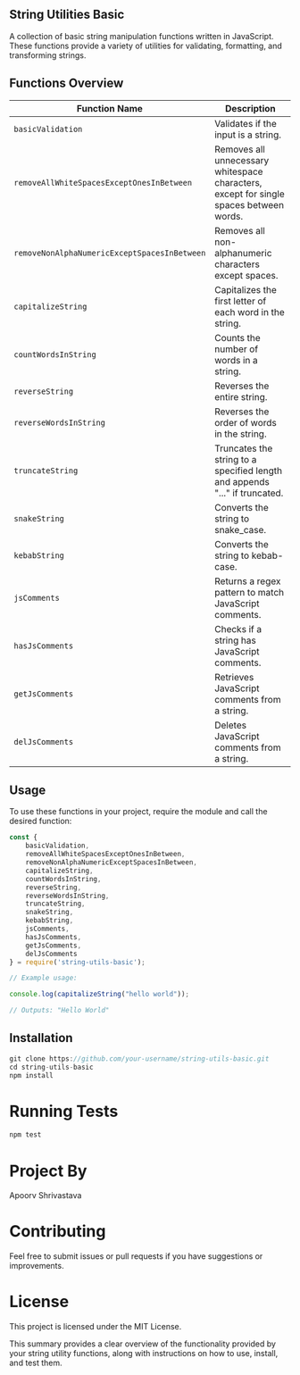 ## String Utilities Basic

A collection of basic string manipulation functions written in JavaScript. These functions provide a variety of utilities for validating, formatting, and transforming strings.

## Functions Overview

| Function Name                            | Description                                                                                        |
|------------------------------------------|----------------------------------------------------------------------------------------------------|
| `basicValidation`                        | Validates if the input is a string.                                                               |
| `removeAllWhiteSpacesExceptOnesInBetween`| Removes all unnecessary whitespace characters, except for single spaces between words.             |
| `removeNonAlphaNumericExceptSpacesInBetween` | Removes all non-alphanumeric characters except spaces.                                           |
| `capitalizeString`                       | Capitalizes the first letter of each word in the string.                                           |
| `countWordsInString`                     | Counts the number of words in a string.                                                           |
| `reverseString`                          | Reverses the entire string.                                                                       |
| `reverseWordsInString`                   | Reverses the order of words in the string.                                                        |
| `truncateString`                         | Truncates the string to a specified length and appends "..." if truncated.                         |
| `snakeString`                            | Converts the string to snake_case.                                                                |
| `kebabString`                            | Converts the string to kebab-case.                                                                |
| `jsComments`                             | Returns a regex pattern to match JavaScript comments.                                              |
| `hasJsComments`                          | Checks if a string has JavaScript comments.                                                        |
| `getJsComments`                          | Retrieves JavaScript comments from a string.                                                       |
| `delJsComments`                          | Deletes JavaScript comments from a string.                                                         |

## Usage

To use these functions in your project, require the module and call the desired function:

```javascript
const {
    basicValidation,
    removeAllWhiteSpacesExceptOnesInBetween,
    removeNonAlphaNumericExceptSpacesInBetween,
    capitalizeString,
    countWordsInString,
    reverseString,
    reverseWordsInString,
    truncateString,
    snakeString,
    kebabString,
    jsComments,
    hasJsComments,
    getJsComments,
    delJsComments
} = require('string-utils-basic');

// Example usage:

console.log(capitalizeString("hello world"));

// Outputs: "Hello World"

```

## Installation

```javascript
git clone https://github.com/your-username/string-utils-basic.git
cd string-utils-basic
npm install
```

# Running Tests 

```javascript
npm test
```

# Project By

Apoorv Shrivastava

# Contributing

Feel free to submit issues or pull requests if you have suggestions or improvements.

# License

This project is licensed under the MIT License.

This summary provides a clear overview of the functionality provided by your string utility functions, along with instructions on how to use, install, and test them.
